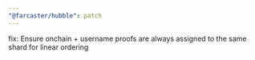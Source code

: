 ```yaml
---
"@farcaster/hubble": patch
---
```


fix: Ensure onchain + username proofs are always assigned to the same shard for linear ordering
